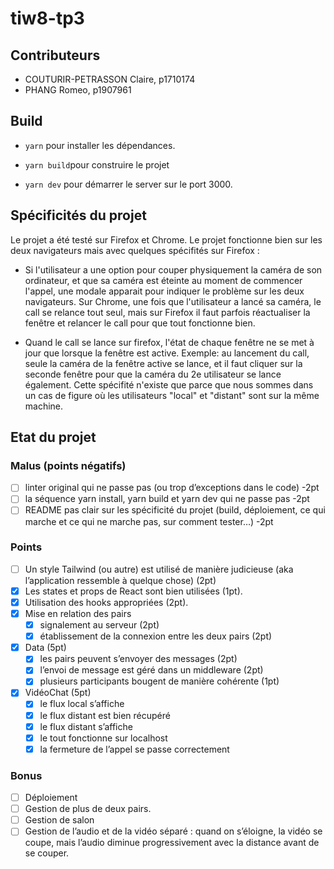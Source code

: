 # tiw8-tp3

## Contributeurs

- COUTURIR-PETRASSON Claire, p1710174
- PHANG Romeo, p1907961

## Build

- `yarn` pour installer les dépendances.

- `yarn build`pour construire le projet

- `yarn dev` pour démarrer le server sur le port 3000.

## Spécificités du projet

Le projet a été testé sur Firefox et Chrome. Le projet fonctionne bien sur les deux navigateurs mais avec quelques spécifités sur Firefox :

- Si l'utilisateur a une option pour couper physiquement la caméra de son ordinateur, et que sa caméra est éteinte au moment de commencer l'appel, une modale apparait pour indiquer le problème sur les deux navigateurs. Sur Chrome, une fois que l'utilisateur a lancé sa caméra, le call se relance tout seul, mais sur Firefox il faut parfois réactualiser la fenêtre et relancer le call pour que tout fonctionne bien.

- Quand le call se lance sur firefox, l'état de chaque fenêtre ne se met à jour que lorsque la fenêtre est active. Exemple: au lancement du call, seule la caméra de la fenêtre active se lance, et il faut cliquer sur la seconde fenêtre pour que la caméra du 2e utilisateur se lance également. Cette spécifité n'existe que parce que nous sommes dans un cas de figure où les utilisateurs "local" et "distant" sont sur la même machine.

## Etat du projet

### Malus (points négatifs)

- [ ] linter original qui ne passe pas (ou trop d’exceptions dans le code) -2pt
- [ ] la séquence yarn install, yarn build et yarn dev qui ne passe pas -2pt
- [ ] README pas clair sur les spécificité du projet (build, déploiement, ce qui marche et ce qui ne marche pas, sur comment tester…) -2pt

### Points

- [ ] Un style Tailwind (ou autre) est utilisé de manière judicieuse (aka l’application ressemble à quelque chose) (2pt)
- [X] Les states et props de React sont bien utilisées (1pt).
- [X] Utilisation des hooks appropriées (2pt).
- [X] Mise en relation des pairs
  - [X] signalement au serveur (2pt)
  - [X] établissement de la connexion entre les deux pairs (2pt)
- [X] Data (5pt)
  - [X] les pairs peuvent s’envoyer des messages (2pt)
  - [X] l’envoi de message est géré dans un middleware (2pt)
  - [X] plusieurs participants bougent de manière cohérente (1pt)
- [X] VidéoChat (5pt)
  - [X] le flux local s’affiche
  - [X] le flux distant est bien récupéré
  - [X] le flux distant s’affiche
  - [X] le tout fonctionne sur localhost
  - [X] la fermeture de l’appel se passe correctement

### Bonus

- [ ] Déploiement
- [ ] Gestion de plus de deux pairs.
- [ ] Gestion de salon
- [ ] Gestion de l’audio et de la vidéo séparé : quand on s’éloigne, la vidéo se coupe, mais l’audio diminue progressivement avec la distance avant de se couper.
